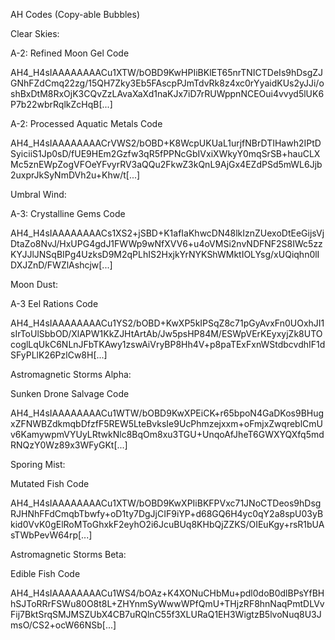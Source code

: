 AH Codes (Copy-able Bubbles)

Clear Skies:

A-2: Refined Moon Gel
Code

AH4_H4sIAAAAAAAACu1XTW/bOBD9KwHPIiBKlET65nrTNICTDeIs9hDsgZJGNhFZdCmq22zg/15QH7Zky3Eb5FAscpPJmTdvRk8z4xc0rYyaidKUs2yJJi/oshBxDtM8RxOjK3CQvZzLAvaXaXd1naKJx7iD7rRUWppnNCEOui4vvyd5lUK6P7b22wbrRqlkZcHqB[...]

A-2: Processed Aquatic Metals
Code

AH4_H4sIAAAAAAAACrVWS2/bOBD+K8WcpUKUaL1urjfNBrDTIHawh2IPtDSyiciiS1Jp0sD/fUE9HEm2Gzfw3qR5fPPNcGbIVxiXWkyY0mqSrSB+hauCLXMc5znEWpZogVFOeYFvyrRV3aQQu2FkwZ3kQnL9AjGx4EZdPSd5mWL6Jjb2uxprJkSyNmDVh2u+Khw/t[...]

Umbral Wind:

A-3: Crystalline Gems
Code

AH4_H4sIAAAAAAAACs1XS2+jSBD+K1afIaKhwcDN48lkIznZUexoDtEeGijsVjDtaZo8NvJ/HxUPG4gdJ1FWWp9wNfXVV6+u4oVMSi2nvNDFNF2S8IWc5zzKYJJlJNSqBIPg4UzksD9M2qPLhIS2HxjkYrNYKShWMktIOLYsg/xUQiqhn0lIDXJZnD/FWZlAshcjw[...]

Moon Dust:

A-3 Eel Rations
Code

AH4_H4sIAAAAAAAACu1YS2/bOBD+KwXP5kIPSqZ8c71pGyAvxFn0UOxhJI1sIrToUlSbbOD/XlAPW1KkZJHtArtAb/Jw5psHP84M/ESWpVErKEyxyjZk8UTOcoglLqUkC6NLnJFbTKAwy1zswAiVryBP8Hh4V+p8paTExFxnWStdbcvdhIF1dSFyPLlK26PzlCw8H[...]

Astromagnetic Storms Alpha:

Sunken Drone Salvage
Code

AH4_H4sIAAAAAAAACu1WTW/bOBD9KwXPEiCK+r65bpoN4GaDKos9BHugxZFNWBZdkmqbDfzfF5REW5LteBvksIe9UcPhmzejxxm+oFmjxZwqreblCmUv6KamywpmVYUyLRtwkNlc8BqOm8xu3TGU+UnqoAfJheT6GWXYQXfq5mdRNQzY0Wz89x3WFyGKt[...]

Sporing Mist:

Mutated Fish
Code

AH4_H4sIAAAAAAAACu1XTW/bOBD9KwXPIiBKFPVxc71JNoCTDeos9hDsgRJHNhFFdCmqbTbwfy+oD1ty7DgJjCIF9iYP+d68GQ6H4yc0qY2a8spU03yBkid0VvK0gElRoMToGhxkF2eyhO2i6JcuBUq8KHbQjZZKS/OIEuKgy+rsR1bUAsTWbPevW64rp[...]

Astromagnetic Storms Beta:

Edible Fish
Code

AH4_H4sIAAAAAAAACu1WS4/bOAz+K4XONuCHbMu+pdl0doB0dlBPsYfBHhSJToRRrFSWu80O8t8L+ZHYnmSyWwwWPfQmU+THjzRF8hnNaqPmtDLVvFij7BktSrqSMJMSZUbX4CB7uRQlnC55f3XLURaQ1EH3WigtzB5lvoNuq8U3JmsO/CS2+ocW66NSb[...]

